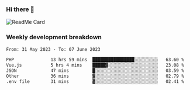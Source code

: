 ### Hi there 👋

<!--
**itzcy/itzcy** is a ✨ _special_ ✨ repository because its `README.md` (this file) appears on your GitHub profile.

Here are some ideas to get you started:

- 🔭 I’m currently working on ...
- 🌱 I’m currently learning ...
- 👯 I’m looking to collaborate on ...
- 🤔 I’m looking for help with ...
- 💬 Ask me about ...
- 📫 How to reach me: ...
- 😄 Pronouns: ...
- ⚡ Fun fact: ...
-->
![ReadMe Card](https://github-readme-stats.vercel.app/api?username=itzcy&show_icons=true&title_color=2d3198&icon_color=797cb8&text_color=24292e&bg_color=f6f8fa)

### Weekly development breakdown
<!--START_SECTION:waka-->

```txt
From: 31 May 2023 - To: 07 June 2023

PHP              13 hrs 59 mins  ████████████████░░░░░░░░░   63.60 %
Vue.js           5 hrs 4 mins    █████▓░░░░░░░░░░░░░░░░░░░   23.08 %
JSON             47 mins         █░░░░░░░░░░░░░░░░░░░░░░░░   03.59 %
Other            36 mins         ▓░░░░░░░░░░░░░░░░░░░░░░░░   02.79 %
.env file        31 mins         ▓░░░░░░░░░░░░░░░░░░░░░░░░   02.41 %
```

<!--END_SECTION:waka-->
